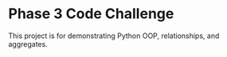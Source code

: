 # Phase 3 Code Challenge

This project is for demonstrating Python OOP, relationships, and aggregates.